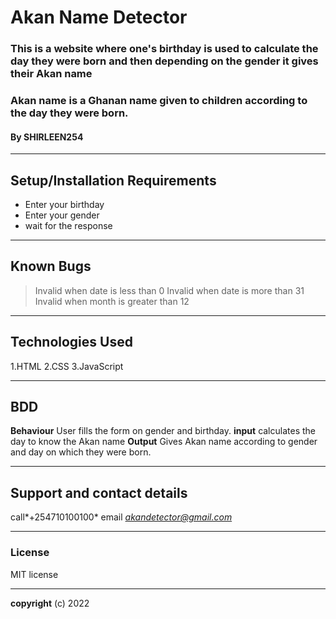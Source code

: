 # Akan Name Detector
### This is a website where one's birthday is used to calculate the day they were born and then depending on the gender it gives their Akan name
### Akan name is a Ghanan name given to children according to the day they were born.
#### By **SHIRLEEN254**
_________
## Setup/Installation Requirements
* Enter your birthday
* Enter your gender
* wait for the response
________
## Known Bugs
>Invalid when date is less than 0 
>Invalid when date is more than 31
>Invalid when month is greater than 12
________
## Technologies Used
   1.HTML
     2.CSS
       3.JavaScript
________
## BDD
**Behaviour**
User fills the form on gender and birthday.
**input**
calculates the day to know the Akan name
**Output**
Gives Akan name according to gender and day on which they were born.
__________
## Support and contact details
call*+254710100100* 
email *akandetector@gmail.com*
________
### License
MIT license
________
**copyright**
(c) 2022
